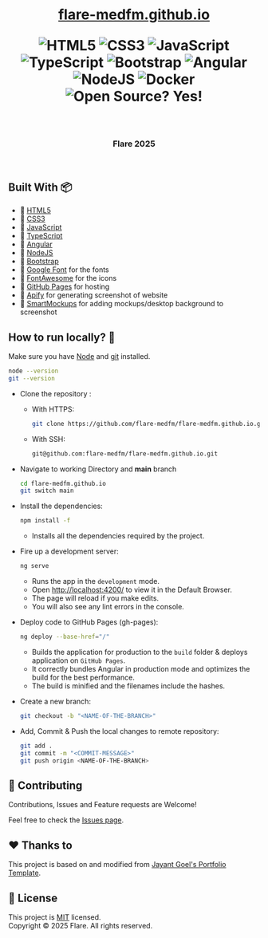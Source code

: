<h1 align="center"> 
	<a href="https://flare-medfm.github.io/">flare-medfm.github.io</a>
	<p align="center">
		<img alt="HTML5" src="https://img.shields.io/badge/-HTML5-E44D26?style=flat&logo=html5&logoColor=white"/>
		<img alt="CSS3" src="https://img.shields.io/badge/-CSS3-2965f1?style=flat&logo=css3&logoColor=white"/>
		<img alt="JavaScript" src="https://img.shields.io/badge/-JavaScript-F0DB4F?style=flat&logo=javascript&logoColor=white"/>
		<img alt="TypeScript" src="https://img.shields.io/badge/TypeScript-007ACC?style=flat&logo=typescript&logoColor=white"/>
		<img alt="Bootstrap" src="https://img.shields.io/badge/Bootstrap-563D7C?style=flat&logo=bootstrap&logoColor=white"/>
		<img alt="Angular" src="https://img.shields.io/badge/Angular-DD0031?style=flat&logo=angular&logoColor=white"/>
		<img alt="NodeJS" src="https://img.shields.io/badge/Node.js-339933?style=flat&logo=nodedotjs&logoColor=white"/>
		<img alt="Docker" src="https://img.shields.io/badge/Docker-0db7ed?style=flat&logo=docker&logoColor=white"/>
		<img alt="Open Source? Yes!" src="https://badgen.net/badge/Open%20Source%20%3F/Yes%21/blue?icon=github"/> 
	</p>
</h1>

<br/>

<div align="center">
	<a href="https://github.com/flare-medfm/flare-medfm.github.io">
	</a>
	<h3 align="center">Flare 2025</h3>
</div>

<br/>

## Built With :package:

-   💙 [HTML5](https://www.w3schools.com/html/)
-   💜 [CSS3](https://www.w3schools.com/css/)
-   💙 [JavaScript](https://www.w3schools.com/js/DEFAULT.asp)
-   💜 [TypeScript](https://www.typescriptlang.org/)
-   💙 [Angular](https://angular.io/)
-   💜 [NodeJS](https://nodejs.org/)
-   💙 [Bootstrap](https://getbootstrap.com/)
-   💜 [Google Font](https://fonts.google.com/) for the fonts
-   💙 [FontAwesome](https://fontawesome.com/) for the icons
-   💜 [GitHub Pages](https://pages.github.com/) for hosting
-   💙 [Apify](https://apify.com/) for generating screenshot of website
-   💜 [SmartMockups](https://smartmockups.com/) for adding mockups/desktop background to screenshot

## How to run locally? :dart:

Make sure you have [Node](https://nodejs.org/en/) and [git](https://git-scm.com/) installed.

```bash
node --version
git --version
```

-   Clone the repository :
    -   With HTTPS:
        ```bash
        git clone https://github.com/flare-medfm/flare-medfm.github.io.git
        ```
    -   With SSH:
        ```bash
        git@github.com:flare-medfm/flare-medfm.github.io.git
        ```
-   Navigate to working Directory and **main** branch

    ```bash
    cd flare-medfm.github.io
    git switch main
    ```

-   Install the dependencies:

    ```bash
    npm install -f
    ```

    -   Installs all the dependencies required by the project.

-   Fire up a development server:

    ```bash
    ng serve
    ```

    -   Runs the app in the `development` mode.
    -   Open [http://localhost:4200/](http://localhost:4200/) to view it in the Default Browser.
    -   The page will reload if you make edits.
    -   You will also see any lint errors in the console.

-   Deploy code to GitHub Pages (gh-pages):

    ```bash
    ng deploy --base-href="/"
    ```

    -   Builds the application for production to the `build` folder & deploys application on `GitHub Pages`.
    -   It correctly bundles Angular in production mode and optimizes the build for the best performance.
    -   The build is minified and the filenames include the hashes.

-   Create a new branch:

    ```bash
    git checkout -b "<NAME-OF-THE-BRANCH>"
    ```

-   Add, Commit & Push the local changes to remote repository:

    ```bash
    git add .
    git commit -m "<COMMIT-MESSAGE>"
    git push origin <NAME-OF-THE-BRANCH>
    ```

## 🤝 Contributing

Contributions, Issues and Feature requests are Welcome!

Feel free to check the [Issues page](https://github.com/flare-medfm/flare-medfm.github.io/issues/).

## ❤️ Thanks to

This project is based on and modified from [Jayant Goel's Portfolio Template](https://github.com/jayantgoel001/jayantgoel001.github.io).

## 📝 License

This project is [MIT](https://opensource.org/licenses/MIT) licensed.<br/>
Copyright &copy; 2025 Flare. All rights reserved.
